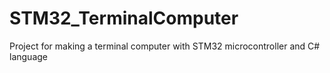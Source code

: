 # STM32_TerminalComputer
Project for making a terminal computer with STM32 microcontroller and C# language
